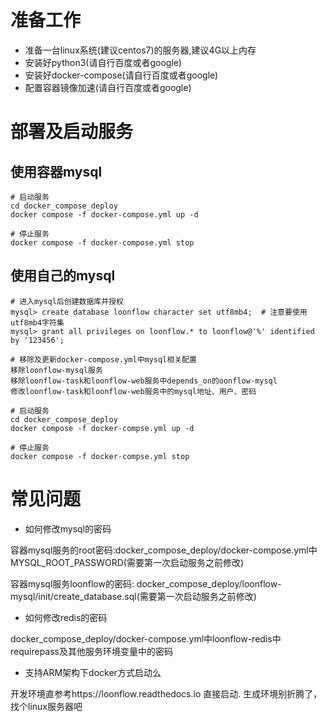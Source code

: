 # 准备工作
- 准备一台linux系统(建议centos7)的服务器,建议4G以上内存
- 安装好python3(请自行百度或者google)
- 安装好docker-compose(请自行百度或者google)
- 配置容器镜像加速(请自行百度或者google)

# 部署及启动服务
## 使用容器mysql
```
# 启动服务
cd docker_compose_deploy
docker compose -f docker-compose.yml up -d

# 停止服务
docker compose -f docker-compose.yml stop
```

## 使用自己的mysql

```
# 进入mysql后创建数据库并授权
mysql> create database loonflow character set utf8mb4;  # 注意要使用utf8mb4字符集
mysql> grant all privileges on loonflow.* to loonflow@'%' identified by '123456';

# 移除及更新docker-compose.yml中mysql相关配置
移除loonflow-mysql服务
移除loonflow-task和loonflow-web服务中depends_on的oonflow-mysql
修改loonflow-task和loonflow-web服务中的mysql地址、用户、密码

# 启动服务
cd docker_compose_deploy
docker compose -f docker-compse.yml up -d

# 停止服务
docker compose -f docker-compse.yml stop
```

# 常见问题
- 如何修改mysql的密码

容器mysql服务的root密码:docker_compose_deploy/docker-compose.yml中MYSQL_ROOT_PASSWORD(需要第一次启动服务之前修改)

容器mysql服务loonflow的密码: docker_compose_deploy/loonflow-mysql/init/create_database.sql(需要第一次启动服务之前修改)

- 如何修改redis的密码

docker_compose_deploy/docker-compose.yml中loonflow-redis中requirepass及其他服务环境变量中的密码

- 支持ARM架构下docker方式启动么

开发环境直参考https://loonflow.readthedocs.io 直接启动. 生成环境别折腾了，找个linux服务器吧
